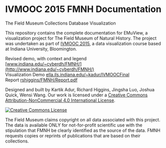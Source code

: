 # IVMOOC 2015 FMNH Documentation
The Field Museum Collections Database Visualization

This repository contains the complete documentation for EMuView, a visualization project for The Field Museum of Natural History. The project was undertaken as part of <a href="http://ivmooc.cns.iu.edu">IVMOOC 2015</a>, a data visualization course based at Indiana University, Bloomington. 

Revised demo, with context and legend [www.indiana.edu/~cyberdh/FMNH/](http://www.indiana.edu/~cyberdh/FMNH/)  
Visualization Demo [ella.ils.indiana.edu/~kadur/IVMOOCFinal](http://ella.ils.indiana.edu/~kadur/IVMOOCFinal)   
Report [rshiggins/FMNH/Report.pdf](http://www.rshiggins.net/FMNH/Report.pdf)

Designed and built by Kartik Adur, Richard Higgins, Jingsha Luo,	Joshua Quick,	Wensi Wang. 
Our work is licensed under a <a rel="license" href="http://creativecommons.org/licenses/by-nc/4.0/">Creative Commons Attribution-NonCommercial 4.0 International License</a>.<a rel="license" href="http://creativecommons.org/licenses/by-nc/4.0/">

<img alt="Creative Commons License" style="border-width:0" src="https://i.creativecommons.org/l/by-nc/4.0/88x31.png" /></a><br />

The Field Museum claims copyright on all data associated with this project. The data is available ONLY for not-for-profit scientific use with the stipulation that FMNH be clearly identified as the source of the data. FMNH requests copies or reprints of publications that are based on their collections.  





 
